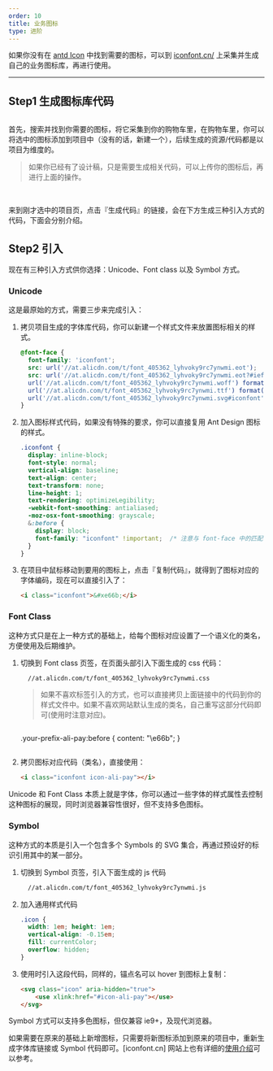 ```yaml
---
order: 10
title: 业务图标
type: 进阶
---
```


如果你没有在 [antd Icon](https://ant.design/components/icon-cn/) 中找到需要的图标，可以到 [iconfont.cn/](http://iconfont.cn/) 上采集并生成自己的业务图标库，再进行使用。

---

## Step1 生成图标库代码

<div class="preview-image-boxes clearfix">
  <img src="https://gw.alipayobjects.com/zos/rmsportal/jJQYzRyqVFBBamUOppXH.png" alt="" />
</div>

首先，搜索并找到你需要的图标，将它采集到你的购物车里，在购物车里，你可以将选中的图标添加到项目中（没有的话，新建一个），后续生成的资源/代码都是以项目为维度的。

> 如果你已经有了设计稿，只是需要生成相关代码，可以上传你的图标后，再进行上面的操作。

<br />

<div class="preview-image-boxes clearfix">
  <img src="https://gw.alipayobjects.com/zos/rmsportal/DbDSgiRukSANKWyhULir.png" alt="" />
</div>

来到刚才选中的项目页，点击『生成代码』的链接，会在下方生成三种引入方式的代码，下面会分别介绍。

## Step2 引入

现在有三种引入方式供你选择：Unicode、Font class 以及 Symbol 方式。

### Unicode

这是最原始的方式，需要三步来完成引入：

1. 拷贝项目生成的字体库代码，你可以新建一个样式文件来放置图标相关的样式。

	```css
	@font-face {
	  font-family: 'iconfont';
	  src: url('//at.alicdn.com/t/font_405362_lyhvoky9rc7ynwmi.eot');
	  src: url('//at.alicdn.com/t/font_405362_lyhvoky9rc7ynwmi.eot?#iefix') format('embedded-opentype'),
	  url('//at.alicdn.com/t/font_405362_lyhvoky9rc7ynwmi.woff') format('woff'),
	  url('//at.alicdn.com/t/font_405362_lyhvoky9rc7ynwmi.ttf') format('truetype'),
	  url('//at.alicdn.com/t/font_405362_lyhvoky9rc7ynwmi.svg#iconfont') format('svg');
	}
	```

2. 加入图标样式代码，如果没有特殊的要求，你可以直接复用 Ant Design 图标的样式。

	```css
	.iconfont {
	  display: inline-block;
	  font-style: normal;
	  vertical-align: baseline;
	  text-align: center;
	  text-transform: none;
	  line-height: 1;
	  text-rendering: optimizeLegibility;
	  -webkit-font-smoothing: antialiased;
	  -moz-osx-font-smoothing: grayscale;
	  &:before {
	    display: block;
	    font-family: "iconfont" !important;  /* 注意与 font-face 中的匹配 */
	  }
	}
	```

3. 在项目中鼠标移动到要用的图标上，点击『复制代码』，就得到了图标对应的字体编码，现在可以直接引入了：

	```html
	<i class="iconfont">&#xe66b;</i>
	```

### Font Class

这种方式只是在上一种方式的基础上，给每个图标对应设置了一个语义化的类名，方便使用及后期维护。

1. 切换到 Font class 页签，在页面头部引入下面生成的 css 代码：

	```html
	  //at.alicdn.com/t/font_405362_lyhvoky9rc7ynwmi.css
	```

	> 如果不喜欢标签引入的方式，也可以直接拷贝上面链接中的代码到你的样式文件中。如果不喜欢网站默认生成的类名，自己重写这部分代码即可(使用时注意对应)。

	> ```css
	.your-prefix-ali-pay:before { content: "\e66b"; }
	```

2. 拷贝图标对应代码（类名），直接使用：

	```html
	<i class="iconfont icon-ali-pay"></i>
	```

Unicode 和 Font Class 本质上就是字体，你可以通过一些字体的样式属性去控制这种图标的展现，同时浏览器兼容性很好，但不支持多色图标。

### Symbol

这种方式的本质是引入一个包含多个 Symbols 的 SVG 集合，再通过预设好的标识引用其中的某一部分。

1. 切换到 Symbol 页签，引入下面生成的 js 代码

	```html
	  //at.alicdn.com/t/font_405362_lyhvoky9rc7ynwmi.js
	```

2. 加入通用样式代码

	```css
	.icon {
	  width: 1em; height: 1em;
	  vertical-align: -0.15em;
	  fill: currentColor;
	  overflow: hidden;
	}
	```

3. 使用时引入这段代码，同样的，锚点名可以 hover 到图标上复制：

	```html
	<svg class="icon" aria-hidden="true">
	    <use xlink:href="#icon-ali-pay"></use>
	</svg>
	```

Symbol 方式可以支持多色图标，但仅兼容 ie9+，及现代浏览器。

如果需要在原来的基础上新增图标，只需要将新图标添加到原来的项目中，重新生成字体库链接或 Symbol 代码即可。[iconfont.cn] 网站上也有详细的[使用介绍](http://iconfont.cn/help/detail?spm=a313x.7781069.1998910419.d8d11a391&helptype=code)可以参考。
